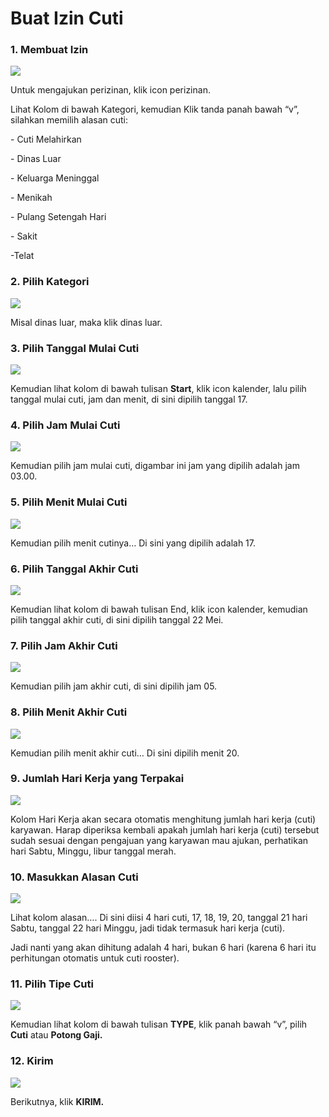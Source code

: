 # Buat Izin Cuti

### 1. Membuat Izin&#x20;

![](<../.gitbook/assets/Kategori Cuti .png>)

Untuk mengajukan perizinan, klik icon perizinan.

Lihat Kolom di bawah Kategori, kemudian Klik tanda panah bawah “v”, silahkan memilih alasan cuti:

\- Cuti Melahirkan

\- Dinas Luar

\- Keluarga Meninggal

\- Menikah

\- Pulang Setengah Hari

\- Sakit

\-Telat

### 2. Pilih Kategori

![](<../.gitbook/assets/Kategori Cuti 2.png>)

Misal dinas luar, maka klik dinas luar.

### 3. Pilih Tanggal Mulai Cuti

![](<../.gitbook/assets/Tanggal mulai.png>)

Kemudian lihat kolom di bawah tulisan **Start**, klik icon kalender, lalu pilih tanggal mulai cuti, jam dan menit, di sini dipilih tanggal 17.

### 4. Pilih Jam Mulai Cuti

![](<../.gitbook/assets/Jam mulai.png>)

Kemudian pilih jam mulai cuti, digambar ini jam yang dipilih adalah jam 03.00.

### 5. Pilih Menit Mulai Cuti

![](<../.gitbook/assets/Menit mulai (1).png>)

Kemudian pilih menit cutinya… Di sini yang dipilih adalah 17.

### 6. Pilih Tanggal Akhir Cuti

![](<../.gitbook/assets/Tanggal akhir.png>)

Kemudian lihat kolom di bawah tulisan End, klik icon kalender, kemudian pilih tanggal akhir cuti, di sini dipilih tanggal 22 Mei.

### 7. Pilih Jam Akhir Cuti

![](<../.gitbook/assets/Jam akhir.png>)

Kemudian pilih jam akhir cuti, di sini dipilih jam 05.

### 8. Pilih Menit Akhir Cuti

![](<../.gitbook/assets/Menit akhir.png>)

Kemudian pilih menit akhir cuti… Di sini dipilih menit 20.

### 9. Jumlah Hari Kerja yang Terpakai

![](<../.gitbook/assets/Kolom hari kerja.png>)

Kolom Hari Kerja akan secara otomatis menghitung jumlah hari kerja (cuti) karyawan. Harap diperiksa kembali apakah jumlah hari kerja (cuti) tersebut sudah sesuai dengan pengajuan yang karyawan mau ajukan, perhatikan hari Sabtu, Minggu, libur tanggal merah.

### 10. Masukkan Alasan Cuti

![](<../.gitbook/assets/Alasan cuti (1).png>)

Lihat kolom alasan…. Di sini diisi 4 hari cuti, 17, 18, 19, 20, tanggal 21 hari Sabtu, tanggal 22 hari Minggu, jadi tidak termasuk hari kerja (cuti).

Jadi nanti yang akan dihitung adalah 4 hari, bukan 6 hari (karena 6 hari itu perhitungan otomatis untuk cuti rooster).

### 11. Pilih Tipe Cuti

![](<../.gitbook/assets/Tipe cuti.png>)

Kemudian lihat kolom di bawah tulisan **TYPE**, klik panah bawah “v”, pilih **Cuti** atau **Potong Gaji.**

### **12. Kirim**

![](../.gitbook/assets/Kirim.png)

Berikutnya, klik **KIRIM.**
